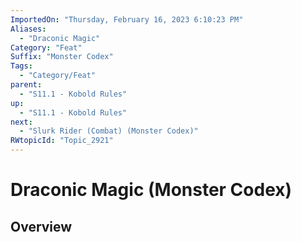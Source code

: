```yaml
---
ImportedOn: "Thursday, February 16, 2023 6:10:23 PM"
Aliases:
  - "Draconic Magic"
Category: "Feat"
Suffix: "Monster Codex"
Tags:
  - "Category/Feat"
parent:
  - "S11.1 - Kobold Rules"
up:
  - "S11.1 - Kobold Rules"
next:
  - "Slurk Rider (Combat) (Monster Codex)"
RWtopicId: "Topic_2921"
---
```

# Draconic Magic (Monster Codex)
## Overview
